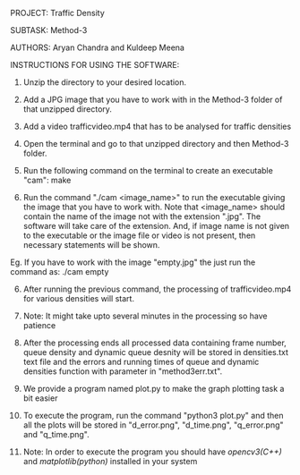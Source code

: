 PROJECT: Traffic Density

SUBTASK:  Method-3

AUTHORS: Aryan Chandra and Kuldeep Meena

INSTRUCTIONS FOR USING THE SOFTWARE:

1. Unzip the directory to your desired location.
2. Add a JPG image that you have to work with in the Method-3 folder of that unzipped directory. 
3. Add a video trafficvideo.mp4 that has to be analysed for traffic densities
3. Open the terminal and go to that unzipped directory and then Method-3 folder.
4. Run the following command on the terminal to create an executable "cam":
	make

5. Run the command "./cam <image_name>" to run the executable giving the image that you have to work with. Note that <image_name> should contain the name of the image not with the extension ".jpg". The software will take care of the extension. And, if image name is not given to the executable or the image file or video is not present, then necessary statements will be shown. 

Eg. If you have to work with the image "empty.jpg" the just run the command as:
	./cam empty

6. After running the previous command, the processing of trafficvideo.mp4 for various densities will start.

7. Note: It might take upto several minutes in the processing so have patience

8. After the processing ends all processed data containing frame number, queue density and dynamic queue desnity will be stored in densities.txt text file and the errors and running times of queue and dynamic densities function with parameter in "method3err.txt".

9. We provide a program named plot.py to make the graph plotting task a bit easier 

10. To execute the program, run the command "python3 plot.py" and then all the plots will be stored in "d_error.png", "d_time.png", "q_error.png" and "q_time.png".

11. Note: In order to execute the program you should have *opencv3(C++)*  and *matplotlib(python)* installed in your system

